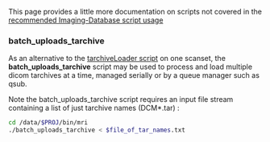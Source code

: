 This page provides a little more documentation on scripts not covered in the [recommended Imaging-Database script usage](Imaging-Database#3-executing-and-troubleshooting-the-imaging-insertion-scripts)

### batch_uploads_tarchive

As an alternative to the [tarchiveLoader script](Imaging-Database#multi-step-pipeline-execution) on one scanset, the **batch_uploads_tarchive** script may be used to process and load multiple dicom tarchives at a time, managed serially or by a queue manager such as qsub.  

Note the batch_uploads_tarchive script requires an input file stream containing a list of just tarchive names (DCM*.tar) : 

   ```bash
cd /data/$PROJ/bin/mri
./batch_uploads_tarchive < $file_of_tar_names.txt
   ```